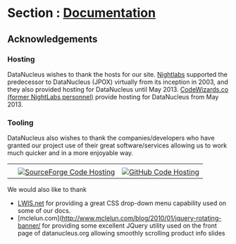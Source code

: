 <head><title>Acknowledgements</title></head>

# Section : [Documentation](index.html) 

## Acknowledgements

### Hosting

DataNucleus wishes to thank the hosts for our site.
[Nightlabs](http://www.nightlabs.com) supported the predecessor to DataNucleus (JPOX) virtually from its inception in 2003, and they also provided hosting for 
DataNucleus until May 2013.
[CodeWizards.co (former NightLabs personnel)](http://www.codewizards.co) provide hosting for DataNucleus from May 2013.


### Tooling

DataNucleus also wishes to thank the companies/developers who have granted our project use of
their great software/services allowing us to work much quicker and in a more enjoyable way.

<table>
    <tr>
        <td><a href="http://www.atlassian.com/jira" target="_blank"><img src="../images/thirdparty/jira_logo.png" border="0" alt=""/></a></td>
        <td><a href="http://www.atlassian.com/confluence" target="_blank"><img src="../images/thirdparty/confluence_logo.png" border="0" alt=""/></a></td>
        <td><a href="http://www.yourkit.com/" target="_blank"><img src="../images/thirdparty/yourkit_logo.gif" border="0" alt=""/></a></td>
    </tr>
    <tr>
        <td><a href="http://www.mvnforum.com/" target="_blank"><img src="../images/thirdparty/mvnforum_logo.gif" border="0" alt=""/></a></td>
        <td><a href="http://www.sf.net/" target="_blank"><img src="http://sourceforge.net/sflogo.php?group_id=86139&amp;type=2" border="0" alt="SourceForge Code Hosting"/></a></td>
        <td><a href="http://www.github.com" target="_blank"><img src="../images/GitHub-Mark-64px.png" border="0" alt="GitHub Code Hosting"/></a></td>
    </tr>
</table>

We would also like to thank

* [LWIS.net](http://www.lwis.net/free-css-drop-down-menu/) for providing a great CSS drop-down menu capability used on some of our docs.
* [mclelun.com](http://www.mclelun.com/blog/2010/01/jquery-rotating-banner/ for providing some excellent JQuery utility used on the front page of datanucleus.org allowing
smoothly scrolling product info slides
